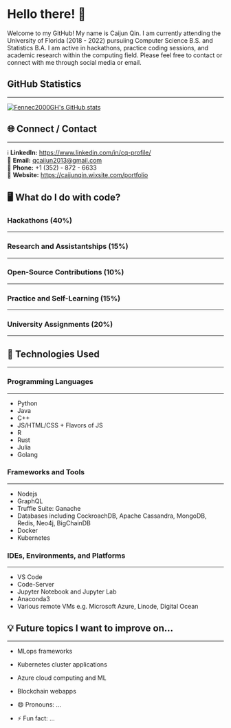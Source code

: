 # Hello there! 👋

<!-- **Fennec2000GH/Fennec2000GH** is a ✨ _special_ ✨ repository because its `README.md` (this file) appears on your GitHub profile. -->

Welcome to my GitHub! My name is Caijun Qin. I am currently attending the University of Florida (2018 - 2022) pursuiing Computer Science B.S. and Statistics B.A. I am active in hackathons, practice coding sessions, and academic research within the computing field. Please feel free to contact or connect with me through social media or email.

## GitHub Statistics
----------------------------------------------------------------------------------------------------
[![Fennec2000GH's GitHub stats](https://github-readme-stats.vercel.app/api?username=Fennec2000GH)](https://github.com/anuraghazra/github-readme-stats)

## 🌐 Connect / Contact
----------------------------------------------------------------------------------------------------
ℹ️ **LinkedIn:** https://www.linkedin.com/in/cq-profile/ <br>
📧 **Email:** <a href = "mailto:qcaijun2013@gmail.com"> qcaijun2013@gmail.com </a> <br>
📱 **Phone:** +1 (352) - 872 - 6633 <br>
📃 **Website:** https://caijunqin.wixsite.com/portfolio <br>

<!-- Here are some ideas to get you started: -->

## 🖥️ What do I do with code?
### Hackathons (40%)
----------------------------------------------------------------------------------------------------

### Research and Assistantships (15%)
----------------------------------------------------------------------------------------------------

### Open-Source Contributions (10%)
----------------------------------------------------------------------------------------------------

### Practice and Self-Learning (15%)
----------------------------------------------------------------------------------------------------

### University Assignments (20%)
----------------------------------------------------------------------------------------------------


## 🤖 Technologies Used
----------------------------------------------------------------------------------------------------
### Programming Languages
----------------------------------------------------------------------------------------------------
- Python
- Java
- C++
- JS/HTML/CSS + Flavors of JS
- R
- Rust
- Julia
- Golang

### Frameworks and Tools
----------------------------------------------------------------------------------------------------
- Nodejs
- GraphQL
- Truffle Suite: Ganache
- Databases including CockroachDB, Apache Cassandra, MongoDB, Redis, Neo4j, BigChainDB
- Docker
- Kubernetes

### IDEs, Environments, and Platforms
----------------------------------------------------------------------------------------------------
- VS Code
- Code-Server
- Jupyter Notebook and Jupyter Lab
- Anaconda3
- Various remote VMs e.g. Microsoft Azure, Linode, Digital Ocean

## 💡 Future topics I want to improve on...
----------------------------------------------------------------------------------------------------
- MLops frameworks
- Kubernetes cluster applications
- Azure cloud computing and ML
- Blockchain webapps


- 😄 Pronouns: ...
- ⚡ Fun fact: ...

